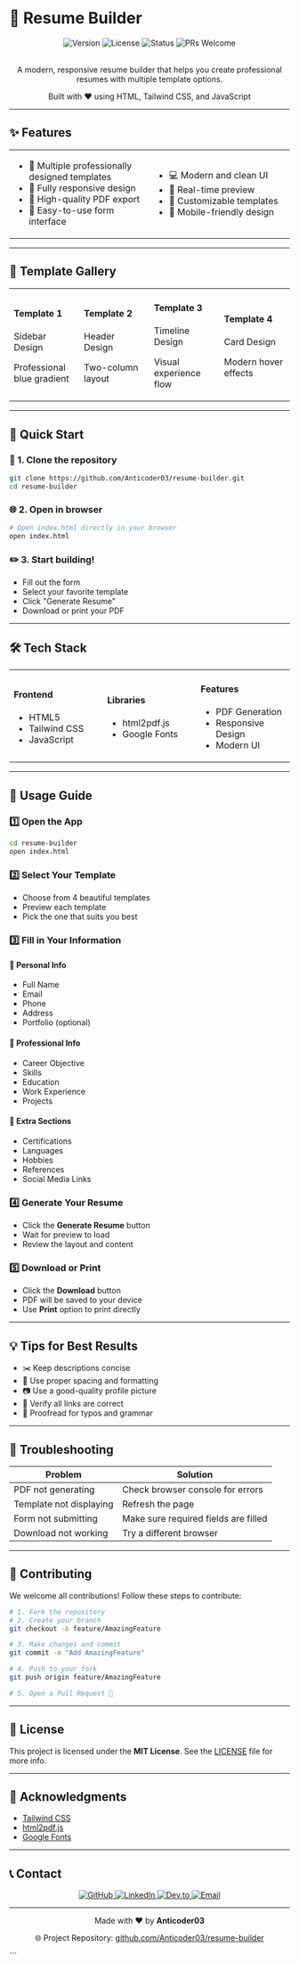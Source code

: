 


# 📝 Resume Builder

<div align="center">
  <img src="https://img.shields.io/badge/version-1.0.0-blue" alt="Version">
  <img src="https://img.shields.io/badge/license-MIT-green" alt="License">
  <img src="https://img.shields.io/badge/status-active-success" alt="Status">
  <img src="https://img.shields.io/badge/PRs-welcome-brightgreen" alt="PRs Welcome">
</div>

<br>

<div align="center">
  <p>A modern, responsive resume builder that helps you create professional resumes with multiple template options.</p>
  <p>Built with ❤️ using HTML, Tailwind CSS, and JavaScript</p>
</div>

---

## ✨ Features

<div align="center">
  <table>
    <tr>
      <td width="50%">
        <ul>
          <li>🎨 Multiple professionally designed templates</li>
          <li>📱 Fully responsive design</li>
          <li>📄 High-quality PDF export</li>
          <li>🎯 Easy-to-use form interface</li>
        </ul>
      </td>
      <td width="50%">
        <ul>
          <li>💻 Modern and clean UI</li>
          <li>🔄 Real-time preview</li>
          <li>🎨 Customizable templates</li>
          <li>📱 Mobile-friendly design</li>
        </ul>
      </td>
    </tr>
  </table>
</div>

---

## 🎨 Template Gallery

<div align="center">
  <table>
    <tr>
      <td width="25%">
        <h4>Template 1</h4>
        <p>Sidebar Design</p>
        <p>Professional blue gradient</p>
      </td>
      <td width="25%">
        <h4>Template 2</h4>
        <p>Header Design</p>
        <p>Two-column layout</p>
      </td>
      <td width="25%">
        <h4>Template 3</h4>
        <p>Timeline Design</p>
        <p>Visual experience flow</p>
      </td>
      <td width="25%">
        <h4>Template 4</h4>
        <p>Card Design</p>
        <p>Modern hover effects</p>
      </td>
    </tr>
  </table>
</div>

---

## 🚀 Quick Start

### 🔧 1. Clone the repository

```bash
git clone https://github.com/Anticoder03/resume-builder.git
cd resume-builder
```

### 🌐 2. Open in browser

```bash
# Open index.html directly in your browser
open index.html
```

### ✏️ 3. Start building!

* Fill out the form
* Select your favorite template
* Click "Generate Resume"
* Download or print your PDF

---

## 🛠️ Tech Stack

<div align="center">
  <table>
    <tr>
      <td width="33%">
        <h4>Frontend</h4>
        <ul>
          <li>HTML5</li>
          <li>Tailwind CSS</li>
          <li>JavaScript</li>
        </ul>
      </td>
      <td width="33%">
        <h4>Libraries</h4>
        <ul>
          <li>html2pdf.js</li>
          <li>Google Fonts</li>
        </ul>
      </td>
      <td width="33%">
        <h4>Features</h4>
        <ul>
          <li>PDF Generation</li>
          <li>Responsive Design</li>
          <li>Modern UI</li>
        </ul>
      </td>
    </tr>
  </table>
</div>

---

## 📝 Usage Guide

### 1️⃣ Open the App

```bash
cd resume-builder
open index.html
```

### 2️⃣ Select Your Template

* Choose from 4 beautiful templates
* Preview each template
* Pick the one that suits you best

### 3️⃣ Fill in Your Information

#### 🔹 Personal Info

* Full Name
* Email
* Phone
* Address
* Portfolio (optional)

#### 🔹 Professional Info

* Career Objective
* Skills
* Education
* Work Experience
* Projects

#### 🔹 Extra Sections

* Certifications
* Languages
* Hobbies
* References
* Social Media Links

### 4️⃣ Generate Your Resume

* Click the **Generate Resume** button
* Wait for preview to load
* Review the layout and content

### 5️⃣ Download or Print

* Click the **Download** button
* PDF will be saved to your device
* Use **Print** option to print directly

---

## 💡 Tips for Best Results

* ✂️ Keep descriptions concise
* 📏 Use proper spacing and formatting
* 📷 Use a good-quality profile picture
* 🔗 Verify all links are correct
* 📝 Proofread for typos and grammar

---

## 🐛 Troubleshooting

| Problem                 | Solution                             |
| ----------------------- | ------------------------------------ |
| PDF not generating      | Check browser console for errors     |
| Template not displaying | Refresh the page                     |
| Form not submitting     | Make sure required fields are filled |
| Download not working    | Try a different browser              |

---

## 🤝 Contributing

We welcome all contributions!
Follow these steps to contribute:

```bash
# 1. Fork the repository
# 2. Create your branch
git checkout -b feature/AmazingFeature

# 3. Make changes and commit
git commit -m "Add AmazingFeature"

# 4. Push to your fork
git push origin feature/AmazingFeature

# 5. Open a Pull Request 🚀
```

---

## 📄 License

This project is licensed under the **MIT License**.
See the [LICENSE](LICENSE) file for more info.

---

## 🙏 Acknowledgments

* [Tailwind CSS](https://tailwindcss.com/)
* [html2pdf.js](https://github.com/eKoopmans/html2pdf.js)
* [Google Fonts](https://fonts.google.com/)

---

## 📞 Contact

<div align="center">
  <p>
    <a href="https://github.com/Anticoder03">
      <img src="https://img.shields.io/badge/GitHub-181717?style=for-the-badge&logo=github&logoColor=white" alt="GitHub">
    </a>
    <a href="https://www.linkedin.com/in/ashish-prajapati-68bb82242/">
      <img src="https://img.shields.io/badge/LinkedIn-0A66C2?style=for-the-badge&logo=linkedin&logoColor=white" alt="LinkedIn">
    </a>
    <a href="https://dev.to/anticoder03">
      <img src="https://img.shields.io/badge/Dev.to-0A0A0A?style=for-the-badge&logo=devdotto&logoColor=white" alt="Dev.to">
    </a>
    <a href="mailto:email@example.com">
      <img src="https://img.shields.io/badge/Email-D14836?style=for-the-badge&logo=gmail&logoColor=white" alt="Email">
    </a>
  </p>
</div>

---

<div align="center">
  <p>Made with ❤️ by <strong>Anticoder03</strong></p>
  <p>🌐 Project Repository: <a href="https://github.com/Anticoder03/resume-builder">github.com/Anticoder03/resume-builder</a></p>
</div>
```
